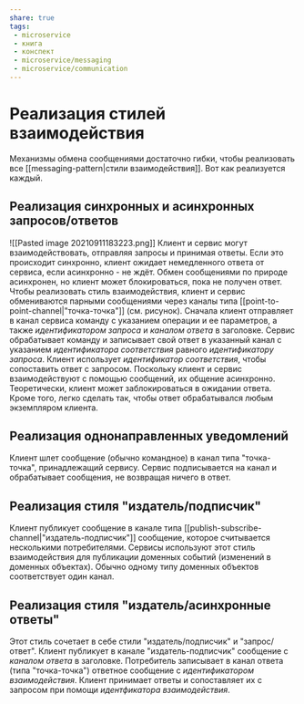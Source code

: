 ```yaml
---
share: true
tags: 
 - microservice
 - книга
 - конспект
 - microservice/messaging
 - microservice/communication
---
```

# Реализация стилей взаимодействия
Механизмы обмена сообщениями достаточно гибки, чтобы реализовать все [[messaging-pattern|стили взаимодействия]]. Вот как реализуется каждый.
## Реализация синхронных и асинхронных запросов/ответов
![[Pasted image 20210911183223.png]]
Клиент и сервис могут взаимодействовать, отправляя запросы и принимая ответы. Если это происходит синхронно, клиент ожидает немедленного ответа от сервиса, если асинхронно - не ждёт. Обмен сообщениями по природе асинхронен, но клиент может блокироваться, пока не получен ответ.
Чтобы реализовать стиль взаимодействия, клиент и сервис обмениваются парными сообщениями через каналы типа [[point-to-point-channel|"точка-точка"]] (см. рисунок). Сначала клиент отправляет в канал сервиса команду с указанием операции и ее параметров, а также *идентификатором запроса* и *каналом ответа* в заголовке. Сервис обрабатывает команду  и записывает свой ответ в указанный канал с указанием *идентификатора соответствия* равного *идентификатору запроса*. Клиент использует *идентификатор соответствия*, чтобы сопоставить ответ с запросом.
Поскольку клиент и сервис взаимодействуют с помощью сообщений, их общение асинхронно. Теоретически, клиент может заблокироваться в ожидании ответа. Кроме того, легко сделать так, чтобы ответ обрабатывался любым экземпляром клиента.
## Реализация однонаправленных уведомлений
Клиент шлет сообщение (обычно командное) в канал типа "точка-точка", принадлежащий сервису. Сервис подписывается на канал и обрабатывает сообщения, не возвращая ничего в ответ.
## Реализация стиля "издатель/подписчик"
Клиент публикует сообщение в канале типа [[publish-subscribe-channel|"издатель-подписчик"]] сообщение, которое считывается несколькими потребителями. Сервисы используют этот стиль взаимодействия для публикации доменных событий (изменений в доменных объектах). Обычно одному типу доменных объектов соответствует один канал.
## Реализация стиля "издатель/асинхронные ответы"
Этот стиль сочетает в себе стили "издатель/подписчик" и "запрос/ответ". Клиент публикует в канале "издатель-подписчик" сообщение с *каналом ответа* в заголовке. Потребитель записывает в канал ответа (типа "точка-точка") ответное сообщение с *идентификатором взаимодействия*. Клиент принимает ответы и сопоставляет их с запросом при помощи *идентфикатора взаимодействия*.